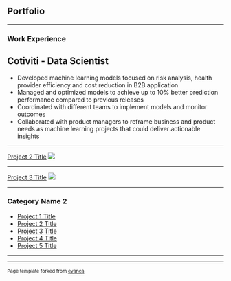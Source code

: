 ## Portfolio

---

### Work Experience 

## Cotiviti  - Data Scientist
* Developed machine learning models focused on risk analysis, health provider efficiency and cost reduction in B2B application
* Managed and optimized models to achieve up to 10% better prediction performance compared to previous releases
* Coordinated with different teams to implement models and monitor outcomes
* Collaborated with product managers to reframe business and product needs as machine learning projects that could deliver actionable insights

---
[Project 2 Title](/pdf/sample_presentation.pdf)
<img src="images/dummy_thumbnail.jpg?raw=true"/>

---
[Project 3 Title](http://example.com/)
<img src="images/dummy_thumbnail.jpg?raw=true"/>

---

### Category Name 2

- [Project 1 Title](http://example.com/)
- [Project 2 Title](http://example.com/)
- [Project 3 Title](http://example.com/)
- [Project 4 Title](http://example.com/)
- [Project 5 Title](http://example.com/)

---




---
<p style="font-size:11px">Page template forked from <a href="https://github.com/evanca/quick-portfolio">evanca</a></p>
<!-- Remove above link if you don't want to attibute -->
